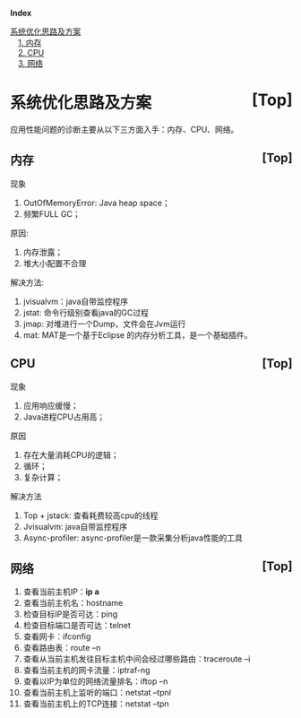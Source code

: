 <a name="index">**Index**</a>

<a href="#0">系统优化思路及方案</a>  
&emsp;<a href="#1">1. 内存</a>  
&emsp;<a href="#2">2. CPU</a>  
&emsp;<a href="#3">3. 网络</a>  
# <a name="0">系统优化思路及方案</a><a style="float:right;text-decoration:none;" href="#index">[Top]</a>

应用性能问题的诊断主要从以下三方面入手：内存、CPU、网络。

## <a name="1">内存</a><a style="float:right;text-decoration:none;" href="#index">[Top]</a>
现象
1. OutOfMemoryError: Java heap space；
2. 频繁FULL GC；

原因: 
1. 内存泄露；
2. 堆大小配置不合理

解决方法:
1. jvisualvm：java自带监控程序
2. jstat: 命令行级别查看java的GC过程
3. jmap: 对堆进行一个Dump，文件会在Jvm运行
4. mat: MAT是一个基于Eclipse 的内存分析工具，是一个基础插件。


## <a name="2">CPU</a><a style="float:right;text-decoration:none;" href="#index">[Top]</a>
现象
1. 应用响应缓慢；
2. Java进程CPU占用高；

原因
1. 存在大量消耗CPU的逻辑；
2. 循环；
3. 复杂计算；

解决方法
1. Top + jstack: 查看耗费较高cpu的线程
2. Jvisualvm: java自带监控程序
3. Async-profiler: async-profiler是一款采集分析java性能的工具

## <a name="3">网络</a><a style="float:right;text-decoration:none;" href="#index">[Top]</a>
1. 查看当前主机IP：**ip a**
2. 查看当前主机名：hostname
3. 检查目标IP是否可达：ping
4. 检查目标端口是否可达：telnet
5. 查看网卡：ifconfig
6. 查看路由表：route –n
7. 查看从当前主机发往目标主机中间会经过哪些路由：traceroute –i
8. 查看当前主机的网卡流量：iptraf-ng
9. 查看以IP为单位的网络流量排名：iftop –n
10. 查看当前主机上监听的端口：netstat –tpnl
11. 查看当前主机上的TCP连接：netstat –tpn